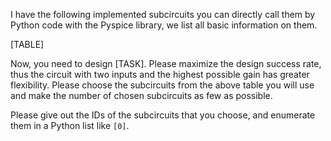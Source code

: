 I have the following implemented subcircuits you can directly call them by Python code with the Pyspice library, we list all basic information on them.

[TABLE]

Now, you need to design [TASK]. Please maximize the design success rate, thus the circuit with two inputs and the highest possible gain has greater flexibility. Please choose the subcircuits from the above table you will use and make the number of chosen subcircuits as few as possible.

Please give out the IDs of the subcircuits that you choose, and enumerate them in a Python list like ```[0]```.